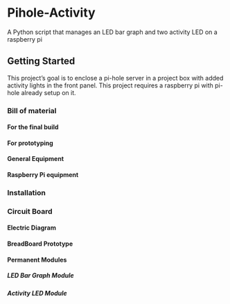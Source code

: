 # Pihole-Activity
A Python script that manages an LED bar graph and two activity LED on a raspberry pi
## Getting Started
This project’s goal is to enclose a pi-hole server in a project box with added activity lights in the front panel. This project requires a raspberry pi with pi-hole already setup on it.
### Bill of material
#### For the final build
#### For prototyping
#### General Equipment
#### Raspberry Pi equipment
### Installation
### Circuit Board
#### Electric Diagram
#### BreadBoard Prototype
#### Permanent Modules
##### LED Bar Graph Module
##### Activity LED Module